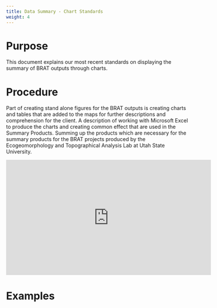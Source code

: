 ```yaml
---
title: Data Summary - Chart Standards
weight: 4
---
```


# Purpose
This document explains our most recent standards on displaying the summary of BRAT outputs through charts. 

# Procedure

Part of creating stand alone figures for the BRAT outputs is creating charts and tables that are added to the maps for further descriptions and comprehension for the client. A description of working with Microsoft Excel to produce the charts and creating common effect that are used in the Summary Products. Summing up the products which are necessary for the summary products for the BRAT projects produced by the Ecogeomorphology and Topographical Analysis Lab at Utah State University. 

<iframe width="560" height="315" src="https://www.youtube.com/embed/OuZDhLEuxI8" frameborder="0" allow="accelerometer; autoplay; encrypted-media; gyroscope; picture-in-picture" allowfullscreen></iframe>

# Examples
